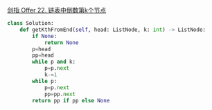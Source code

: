 [剑指 Offer 22. 链表中倒数第k个节点](https://leetcode-cn.com/problems/lian-biao-zhong-dao-shu-di-kge-jie-dian-lcof/)

```python
class Solution:
    def getKthFromEnd(self, head: ListNode, k: int) -> ListNode:
        if None:
            return None
        p=head
        pp=head
        while p and k:
            p=p.next
            k-=1
        while p:
            p=p.next
            pp=pp.next
        return pp if pp else None
```
